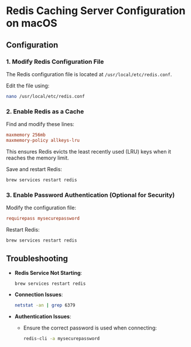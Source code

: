 # Redis Caching Server Configuration on macOS

## **Configuration**

### **1. Modify Redis Configuration File**
The Redis configuration file is located at `/usr/local/etc/redis.conf`.

Edit the file using:
```bash
nano /usr/local/etc/redis.conf
```

### **2. Enable Redis as a Cache**
Find and modify these lines:
```ini
maxmemory 256mb
maxmemory-policy allkeys-lru
```
This ensures Redis evicts the least recently used (LRU) keys when it reaches the memory limit.

Save and restart Redis:
```bash
brew services restart redis
```

### **3. Enable Password Authentication (Optional for Security)**
Modify the configuration file:
```ini
requirepass mysecurepassword
```
Restart Redis:
```bash
brew services restart redis
```

## **Troubleshooting**

- **Redis Service Not Starting**:
  ```bash
  brew services restart redis
  ```
- **Connection Issues**:

  ```bash
  netstat -an | grep 6379
  ```
- **Authentication Issues**:
  - Ensure the correct password is used when connecting:
  
    ```bash
    redis-cli -a mysecurepassword
    ```